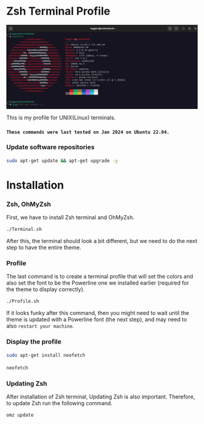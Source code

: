 # Zsh Terminal Profile

<img align="center" alt="Zsh" src="ZshTerminal.png">


This is my profile for UNIX(Linux) terminals.

#### `These commands were last tested on Jan 2024 on Ubuntu 22.04.`

### Update software repositories

```bash
sudo apt-get update && apt-get upgrade -y
```

# Installation

### Zsh, OhMyZsh

First, we have to install Zsh terminal and OhMyZsh.

```bash
./Terminal.sh
```

After this, the terminal should look a bit different, but we need to do the next step to have the
entire theme.

### Profile

The last command is to create a terminal profile that will set the colors and also set the font
to be the Powerline one we installed earlier (required for the theme to display correctly).

```bash
./Profile.sh
```

If it looks funky after this command, then you might need to wait until the theme is updated with a
Powerline font (the next step), and may need to also `restart your machine`.

### Display the profile

```bash
sudo apt-get install neofetch

neofetch
```

### Updating Zsh

After installation of Zsh terminal, Updating Zsh is also important. Therefore, to update Zsh run the following command.

```bash
omz update
```
